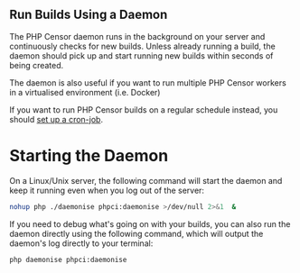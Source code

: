 Run Builds Using a Daemon
-------------------------

The PHP Censor daemon runs in the background on your server and continuously checks for new builds. Unless already running a build, the daemon should pick up and start running new builds within seconds of being created.

The daemon is also useful if you want to run multiple PHP Censor workers in a virtualised environment (i.e. Docker)

If you want to run PHP Censor builds on a regular schedule instead, you should [set up a cron-job](workers/cron.md).

Starting the Daemon
===================

On a Linux/Unix server, the following command will start the daemon and keep it running even when you log out of the server:

```sh
nohup php ./daemonise phpci:daemonise >/dev/null 2>&1  &
```

If you need to debug what's going on with your builds, you can also run the daemon directly using the following command, which will output the daemon's log directly to your terminal:

```sh
php daemonise phpci:daemonise
```
